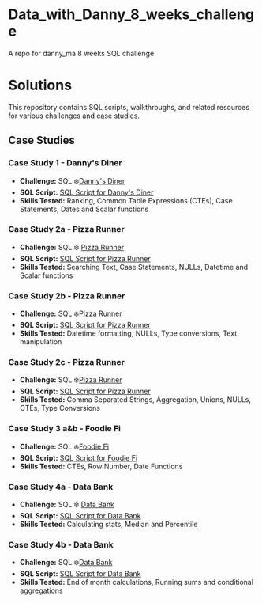 # Data_with_Danny_8_weeks_challenge
A repo for danny_ma 8 weeks SQL challenge
# Solutions

This repository contains SQL scripts, walkthroughs, and related resources for various challenges and case studies.

## Case Studies

### Case Study 1 - Danny's Diner
- **Challenge:** SQL ❄️[Danny's Diner](https://8weeksqlchallenge.com/case-study-1/)
- **SQL Script:** [SQL Script for Danny's Diner](https://github.com/AbdulTheAnalyst/Data_with_Danny_8_weeks_challenge/blob/main/Case%20study%201%20-%20Danny's%20DInner/week1_solution.sql)
- **Skills Tested:** Ranking, Common Table Expressions (CTEs), Case Statements, Dates and Scalar functions

### Case Study 2a - Pizza Runner
- **Challenge:** SQL ❄️ [Pizza Runner](https://8weeksqlchallenge.com/case-study-2/)
- **SQL Script:** [SQL Script for Pizza Runner](https://github.com/AbdulTheAnalyst/Data_with_Danny_8_weeks_challenge/blob/main/Case%20Study%202%20-%20Pizza%20Runner/week2a.soln.sql)
- **Skills Tested:** Searching Text, Case Statements, NULLs, Datetime and Scalar functions

### Case Study 2b - Pizza Runner
- **Challenge:** SQL ❄️[Pizza Runner](https://8weeksqlchallenge.com/case-study-2/)
- **SQL Script:** [SQL Script for Pizza Runner](https://github.com/AbdulTheAnalyst/Data_with_Danny_8_weeks_challenge/blob/main/Case%20Study%202%20-%20Pizza%20Runner/week2b_soln.sql)
- **Skills Tested:** Datetime formatting, NULLs, Type conversions, Text manipulation

### Case Study 2c - Pizza Runner
- **Challenge:** SQL ❄️[Pizza Runner](https://8weeksqlchallenge.com/case-study-2/)
- **SQL Script:** [SQL Script for Pizza Runner](https://github.com/AbdulTheAnalyst/Data_with_Danny_8_weeks_challenge/blob/main/Case%20Study%202%20-%20Pizza%20Runner/week2c_solution.sql)
- **Skills Tested:** Comma Separated Strings, Aggregation, Unions, NULLs, CTEs, Type Conversions

### Case Study 3 a&b - Foodie Fi
- **Challenge:** SQL ❄️[Foodie Fi](https://8weeksqlchallenge.com/case-study-3/)
- **SQL Script:** [SQL Script for Foodie Fi](https://github.com/AbdulTheAnalyst/Data_with_Danny_8_weeks_challenge/blob/main/Case%20Study%203-%20Foodie%20Fi/week3a%26b_solution.sql)
- **Skills Tested:** CTEs, Row Number, Date Functions

### Case Study 4a - Data Bank
- **Challenge:** SQL ❄️ [Data Bank](https://8weeksqlchallenge.com/case-study-4/)
- **SQL Script:** [SQL Script for Data Bank](https://github.com/AbdulTheAnalyst/Data_with_Danny_8_weeks_challenge/blob/main/Case%20Study%204%20-%20Data%20Bank/week4a_solution.sql)
- **Skills Tested:** Calculating stats, Median and Percentile

### Case Study 4b - Data Bank
- **Challenge:** SQL ❄️[Data Bank](https://8weeksqlchallenge.com/case-study-4/)
- **SQL Script:** [SQL Script for Data Bank](https://github.com/AbdulTheAnalyst/Data_with_Danny_8_weeks_challenge/blob/main/Case%20Study%204%20-%20Data%20Bank/week4b_solution.sql)
- **Skills Tested:** End of month calculations, Running sums and conditional aggregations
